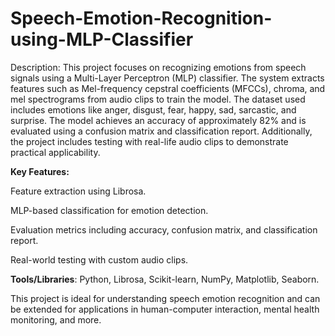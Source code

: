 # Speech-Emotion-Recognition-using-MLP-Classifier
Description:
This project focuses on recognizing emotions from speech signals using a Multi-Layer Perceptron (MLP) classifier. The system extracts features such as Mel-frequency cepstral coefficients (MFCCs), chroma, and mel spectrograms from audio clips to train the model. The dataset used includes emotions like anger, disgust, fear, happy, sad, sarcastic, and surprise. The model achieves an accuracy of approximately 82% and is evaluated using a confusion matrix and classification report. Additionally, the project includes testing with real-life audio clips to demonstrate practical applicability.

**Key Features:**

Feature extraction using Librosa.

MLP-based classification for emotion detection.

Evaluation metrics including accuracy, confusion matrix, and classification report.

Real-world testing with custom audio clips.

**Tools/Libraries**: Python, Librosa, Scikit-learn, NumPy, Matplotlib, Seaborn.

This project is ideal for understanding speech emotion recognition and can be extended for applications in human-computer interaction, mental health monitoring, and more.
